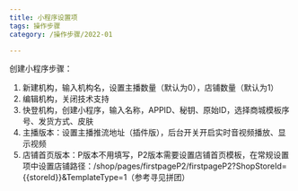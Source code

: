 ```yaml
---
title: 小程序设置项
tags: 操作步骤
category: /操作步骤/2022-01

---
```



创建小程序步骤：
1. 新建机构，输入机构名，设置主播数量（默认为0），店铺数量（默认为1）
2. 编辑机构，关闭技术支持
3. 快登机构，创建小程序，输入名称，APPID、秘钥、原始ID，选择商城模板序号、发货方式、皮肤
4. 主播版本：设置主播推流地址（插件版），后台开关开启实时音视频播放、显示视频
5. 店铺首页版本：P版本不用填写，P2版本需要设置店铺首页模板，在常规设置项中设置店铺路径：/shop/pages/firstpageP2/firstpageP2?ShopStoreId={{storeId}}&TemplateType=1（参考寻见拼团）





